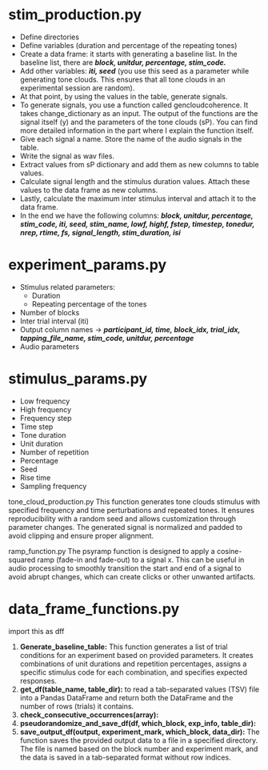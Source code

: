 # stim_production.py
* Define directories
* Define variables (duration and percentage of the repeating tones)
* Create a data frame: it starts with generating a baseline list. In the baseline list, there are ***block, unitdur, percentage, stim_code.***
* Add other variables: ***iti, seed*** (you use this seed as a parameter while generating tone clouds. This ensures that all tone clouds in an experimental session are random).
* At that point, by using the values in the table, generate signals. 
* To generate signals, you use a function called gencloudcoherence. It takes change_dictionary as an input. The output of the functions are the signal itself (y) and the parameters of the tone clouds (sP). You can find more detailed information in the part where I explain the function itself. 
* Give each signal a name. Store the name of the audio signals in the table.
* Write the signal as wav files.
* Extract values from sP dictionary and add them as new columns to table values.
* Calculate signal length and the stimulus duration values. Attach these values to the data frame as new columns. 
* Lastly, calculate the maximum inter stimulus interval and attach it to the data frame.
* In the end we have the following columns: ***block, unitdur, percentage, stim_code, iti, seed, stim_name, lowf, highf, fstep, timestep, tonedur, nrep, rtime, fs, signal_length, stim_duration, isi***

# experiment_params.py
* Stimulus related parameters:
  * Duration
  * Repeating percentage of the tones
* Number of blocks
* Inter trial interval (iti)
* Output column names → ***participant_id, time, block_idx, trial_idx, tapping_file_name, stim_code, unitdur, percentage***
* Audio parameters

# stimulus_params.py
* Low frequency 
* High frequency
* Frequency step
* Time step
* Tone duration
* Unit duration
* Number of repetition
* Percentage
* Seed
* Rise time
* Sampling frequency

tone_cloud_production.py
This function generates tone clouds stimulus with specified frequency and time perturbations and repeated tones. It ensures reproducibility with a random seed and allows customization through parameter changes. The generated signal is normalized and padded to avoid clipping and ensure proper alignment.

ramp_function.py
The psyramp function is designed to apply a cosine-squared ramp (fade-in and fade-out) to a signal x. This can be useful in audio processing to smoothly transition the start and end of a signal to avoid abrupt changes, which can create clicks or other unwanted artifacts. 

# data_frame_functions.py
import this as dff
1. **Generate_baseline_table:** This function generates a list of trial conditions for an experiment based on provided parameters. It creates combinations of unit durations and repetition percentages, assigns a specific stimulus code for each combination, and specifies expected responses.
2. **get_df(table_name, table_dir):** to read a tab-separated values (TSV) file into a Pandas DataFrame and return both the DataFrame and the number of rows (trials) it contains.
3. **check_consecutive_occurrences(array):**
4. **pseudorandomize_and_save_df(df, which_block, exp_info, table_dir):**
5. **save_output_df(output, experiment_mark, which_block, data_dir):** The function saves the provided output data to a file in a specified directory. The file is named based on the block number and experiment mark, and the data is saved in a tab-separated format without row indices.
